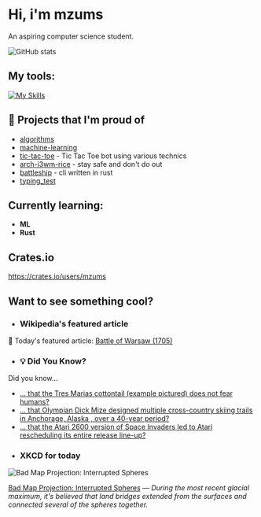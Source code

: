 # Hi, i'm mzums
An aspiring computer science student.  

![GitHub stats](https://github-readme-stats.vercel.app/api?username=mzums&show_icons=true&include_all_commits=true&theme=radical)

## My tools:
  
[![My Skills](https://skillicons.dev/icons?i=rust,python,pytorch,cpp,github,linux,arch,flutter&theme=dark)](https://skillicons.dev)

## 📌 Projects that I'm proud of
<!--PINNED:START-->
- [algorithms](https://github.com/mzums/algorithms)
- [machine-learning](https://github.com/mzums/machine-learning)
- [tic-tac-toe](https://github.com/mzums/tic-tac-toe) - Tic Tac Toe bot using various technics
- [arch-i3wm-rice](https://github.com/mzums/arch-i3wm-rice) - stay safe and don't do out
- [battleship](https://github.com/mzums/battleship) - cli written in rust
- [typing_test](https://github.com/mzums/typing_test)
<!--PINNED:END-->

## Currently learning:
- **ML**
- **Rust**

## Crates.io
https://crates.io/users/mzums

## Want to see something cool?

- ### Wikipedia's featured article
    <!--WIKI:START-->
📖 Today's featured article: [Battle of Warsaw (1705)](https://en.wikipedia.org/wiki/Battle_of_Warsaw_(1705))
<!--WIKI:END-->

- ### 💡 Did You Know?
    <!--DYK:START-->
Did you know...
- [... that the Tres Marias cottontail (example pictured) does not fear humans?](https://en.wikipedia.org/wiki/Tres_Marias_cottontail)
- [... that Olympian Dick Mize designed multiple cross-country skiing trails in Anchorage, Alaska , over a 40-year period?](https://en.wikipedia.org/wiki/Dick_Mize)
- [... that the Atari 2600 version of Space Invaders led to Atari rescheduling its entire release line-up?](https://en.wikipedia.org/wiki/Space_Invaders_(Atari_2600_video_game))
<!--DYK:END-->

- ### XKCD for today
    <!--XKCD:START-->
![Bad Map Projection: Interrupted Spheres](https://imgs.xkcd.com/comics/bad_map_projection_interrupted_spheres.png)

[Bad Map Projection: Interrupted Spheres](https://xkcd.com/3122) — *During the most recent glacial maximum, it's believed that land bridges extended from the surfaces and connected several of the spheres together.*
<!--XKCD:END-->
